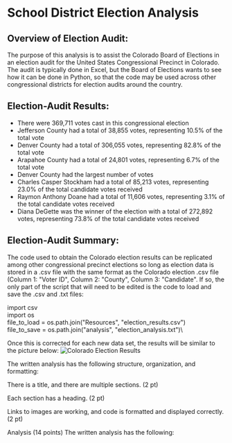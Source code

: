 # School District Election Analysis
## Overview of Election Audit:
The purpose of this analysis is to assist the Colorado Board of Elections in an election audit for the United States Congressional Precinct in Colorado. The audit is typically done in Excel, but the Board of Elections wants to see how it can be done in Python, so that the code may be used across other congressional districts for election audits around the country.

## Election-Audit Results:
* There were 369,711 votes cast in this congressional election 
* Jefferson County had a total of 38,855 votes, representing 10.5% of the total vote
* Denver County had a total of 306,055 votes, representing 82.8% of the total vote
* Arapahoe County had a total of 24,801 votes, representing 6.7% of the total vote
* Denver County had the largest number of votes 
* Charles Casper Stockham had a total of 85,213 votes, representing 23.0% of the total candidate votes received
* Raymon Anthony Doane had a total of 11,606 votes, representing 3.1% of the total candidate votes received
* Diana DeGette was the winner of the election with a total of 272,892 votes, representing 73.8% of the total candidate votes received

## Election-Audit Summary: 
The code used to obtain the Colorado election results can be replicated among other congressional precinct elections so long as election data is stored in a .csv file with the same format as the Colorado election .csv file (Column 1: "Voter ID", Column 2: "County", Column 3: "Candidate". If so, the only part of the script that will need to be edited is the code to load and save the .csv and .txt files:

import csv\
import os\
file_to_load = os.path.join("Resources", "election_results.csv")\
file_to_save = os.path.join("analysis", "election_analysis.txt")\

Once this is corrected for each new data set, the results will be similar to the picture below:
![Colorado Election Results](https://user-images.githubusercontent.com/98576235/155270516-971301ab-cbf8-4065-9770-54e055a28652.png)



The written analysis has the following structure, organization, and formatting:

There is a title, and there are multiple sections. (2 pt)

Each section has a heading. (2 pt)

Links to images are working, and code is formatted and displayed correctly. (2 pt)

Analysis (14 points)
The written analysis has the following:
